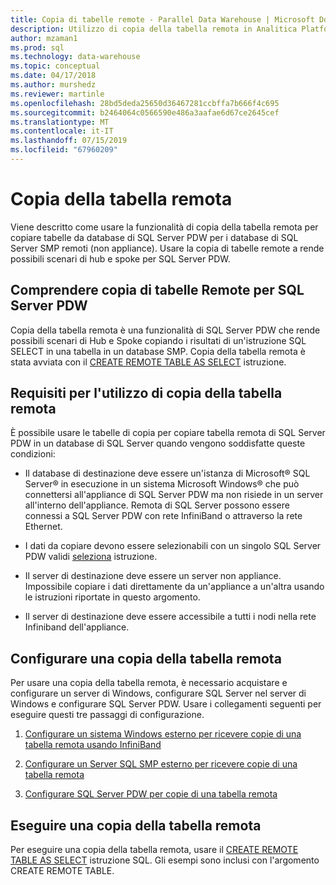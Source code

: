 ```yaml
---
title: Copia di tabelle remote - Parallel Data Warehouse | Microsoft Docs
description: Utilizzo di copia della tabella remota in Analitica Platform System Parallel Data Warehouse.
author: mzaman1
ms.prod: sql
ms.technology: data-warehouse
ms.topic: conceptual
ms.date: 04/17/2018
ms.author: murshedz
ms.reviewer: martinle
ms.openlocfilehash: 28bd5deda25650d36467281ccbffa7b666f4c695
ms.sourcegitcommit: b2464064c0566590e486a3aafae6d67ce2645cef
ms.translationtype: MT
ms.contentlocale: it-IT
ms.lasthandoff: 07/15/2019
ms.locfileid: "67960209"
---
```

# <a name="remote-table-copy"></a>Copia della tabella remota
Viene descritto come usare la funzionalità di copia della tabella remota per copiare tabelle da database di SQL Server PDW per i database di SQL Server SMP remoti (non appliance). Usare la copia di tabelle remote a rende possibili scenari di hub e spoke per SQL Server PDW.  
  
## <a name="BasicsPDE"></a>Comprendere copia di tabelle Remote per SQL Server PDW  
Copia della tabella remota è una funzionalità di SQL Server PDW che rende possibili scenari di Hub e Spoke copiando i risultati di un'istruzione SQL SELECT in una tabella in un database SMP. Copia della tabella remota è stata avviata con il [CREATE REMOTE TABLE AS SELECT](../t-sql/statements/create-remote-table-as-select-parallel-data-warehouse.md) istruzione.  
  
## <a name="BasicsPrerequisites"></a>Requisiti per l'utilizzo di copia della tabella remota  
È possibile usare le tabelle di copia per copiare tabella remota di SQL Server PDW in un database di SQL Server quando vengono soddisfatte queste condizioni:  
  
-   Il database di destinazione deve essere un'istanza di Microsoft® SQL Server® in esecuzione in un sistema Microsoft Windows® che può connettersi all'appliance di SQL Server PDW ma non risiede in un server all'interno dell'appliance. Remota di SQL Server possono essere connessi a SQL Server PDW con rete InfiniBand o attraverso la rete Ethernet.  
  
-   I dati da copiare devono essere selezionabili con un singolo SQL Server PDW validi [seleziona](../t-sql/queries/select-transact-sql.md) istruzione.  
  
-   Il server di destinazione deve essere un server non appliance. Impossibile copiare i dati direttamente da un'appliance a un'altra usando le istruzioni riportate in questo argomento.  
  
-   Il server di destinazione deve essere accessibile a tutti i nodi nella rete Infiniband dell'appliance.  
  
## <a name="ConfigureRemote"></a>Configurare una copia della tabella remota  
Per usare una copia della tabella remota, è necessario acquistare e configurare un server di Windows, configurare SQL Server nel server di Windows e configurare SQL Server PDW. Usare i collegamenti seguenti per eseguire questi tre passaggi di configurazione.  
  
1.  [Configurare un sistema Windows esterno per ricevere copie di una tabella remota usando InfiniBand](configure-an-external-windows-system-to-receive-remote-table-copies-using-infiniband.md)  
  
2.  [Configurare un Server SQL SMP esterno per ricevere copie di una tabella remota](configure-an-external-smp-sql-server-to-receive-remote-table-copies.md)  
  
3.  [Configurare SQL Server PDW per copie di una tabella remota](configure-sql-server-pdw-for-remote-table-copies.md)  
  
## <a name="PerformRemote"></a>Eseguire una copia della tabella remota  
Per eseguire una copia della tabella remota, usare il [CREATE REMOTE TABLE AS SELECT](../t-sql/statements/create-remote-table-as-select-parallel-data-warehouse.md) istruzione SQL. Gli esempi sono inclusi con l'argomento CREATE REMOTE TABLE.  
  
<!-- MISSING LINKS 
## See Also  
[Common Metadata Query Examples &#40;SQL Server PDW&#41;](../sqlpdw/common-metadata-query-examples-sql-server-pdw.md)  
-->
  
